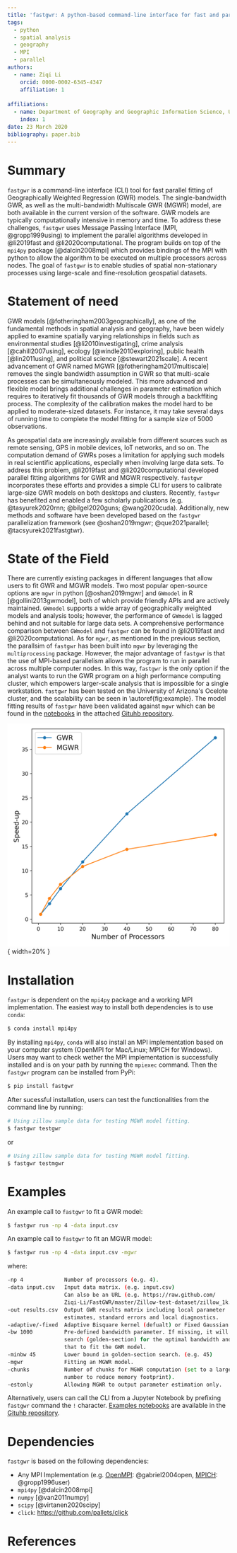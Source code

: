 ```yaml
---
title: 'fastgwr: A python-based command-line interface for fast and parallel fitting of Geographically Weighted Regression models'
tags:
  - python
  - spatial analysis
  - geography
  - MPI
  - parallel
authors:
  - name: Ziqi Li
    orcid: 0000-0002-6345-4347
    affiliation: 1

affiliations:
  - name: Department of Geography and Geographic Information Science, University of Illinois, Urbana-Champaign
    index: 1
date: 23 March 2020
bibliography: paper.bib
---
```



# Summary

`fastgwr` is a command-line interface (CLI) tool for fast parallel fitting of Geographically Weighted Regression (GWR) models. The single-bandwidth GWR, as well as the multi-bandwidth Multiscale GWR (MGWR) model, are both available in the current version of the software. GWR models are typically computationally intensive in memory and time. To address these challenges, `fastgwr` uses Message Passing Interface (MPI, @gropp1999using) to implement the parallel algorithms developed in @li2019fast and @li2020computational. The program builds on top of the `mpi4py` package [@dalcin2008mpi] which provides bindings of the MPI with python to allow the algorithm to be executed on multiple processors across nodes. The goal of  `fastgwr` is to enable studies of spatial non-stationary processes using large-scale and fine-resolution geospatial datasets.

# Statement of need

GWR models [@fotheringham2003geographically], as one of the fundamental methods in spatial analysis and geography, have been widely applied to examine spatially varying relationships in fields such as environmental studies [@li2010investigating], crime analysis [@cahill2007using], ecology [@windle2010exploring], public health [@lin2011using], and political science [@stewart2021scale]. A recent advancement of GWR named MGWR [@fotheringham2017multiscale] removes the single bandwidth assumption in GWR so that multi-scale processes can be simultaneously modeled. This more advanced and flexible model brings additional challenges in parameter estimation which requires to iteratively fit thousands of GWR models through a backffiting process. The complexity of the calibration makes the model hard to be applied to moderate-sized datasets. For instance, it may take several days of running time to complete the model fitting for a sample size of 5000 observations.

As geospatial data are increasingly available from different sources such as remote sensing, GPS in mobile devices, IoT networks, and so on. The computation demand of GWRs poses a limitation for applying such models in real scientific applications, especially when involving large data sets. To address this problem, @li2019fast and @li2020computational developed parallel fitting algorithms for GWR and MGWR respectively. `fastgwr` incorporates these efforts and provides a simple CLI for users to calibrate large-size GWR models on both desktops and clusters. Recently, `fastgwr` has benefited and enabled a few scholarly publications (e.g. @tasyurek2020rnn; @bilgel2020guns; @wang2020cuda). Additionally, new methods and software have been developed based on the `fastgwr` parallelization framework (see @oshan2019mgwr; @que2021parallel; @tacsyurek2021fastgtwr).

# State of the Field

There are currently existing packages in different languages that allow users to fit GWR and MGWR models. Two most popular open-source options are `mgwr` in python [@oshan2019mgwr] and `GWmodel` in R [@gollini2013gwmodel], both of which provide friendly APIs and are actively maintained. `GWmodel` supports a wide array of geographically weighted models and analysis tools; however, the performance of `GWmodel` is lagged behind and not suitable for large data sets. A comprehensive performance comparison between `GWmodel` and `fastgwr` can be found in @li2019fast and @li2020computational. As for `mgwr`, as mentioned in the previous section, the parallsim of `fastgwr` has been built into `mgwr` by leveraging the `multiprocessing` package. However, the major advantage of `fastgwr` is that the use of MPI-based parallelism allows the program to run in parallel across multiple computer nodes. In this way, `fastgwr` is the only option if the analyst wants to run the GWR program on a high performance computing cluster, which empowers larger-scale analysis that is impossible for a single workstation.  `fastgwr` has been tested on the University of Arizona's Ocelote cluster, and the scalability can be seen in \autoref{fig:example}. The model fitting results of `fastgwr` have been validated against `mgwr` which can be found in the [notebooks](https://github.com/Ziqi-Li/FastGWR/tree/master/validation%20notebook) in the attached [Gituhb repository](https://github.com/Ziqi-Li/FastGWR).

![Caption for example figure.\label{fig:example}](scalability.png){ width=20% }


# Installation

 `fastgwr` is dependent on the `mpi4py` package and a working MPI implementation. The easiest way to install both dependencies is to use `conda`:

```bash
$ conda install mpi4py
```

By installing `mpi4py`, `conda` will also install an MPI implementation based on your computer system (OpenMPI for Mac/Linux; MPICH for Windows). Users may want to check wether the MPI implementation is successfully installed and is on your path by running the `mpiexec` command. Then the `fastgwr` program can be installed from PyPi:

```bash
$ pip install fastgwr
```

After sucessful installation, users can test the functionalities from the command line by running:

```bash
# Using zillow sample data for testing MGWR model fitting.
$ fastgwr testgwr
```
or

```bash
# Using zillow sample data for testing MGWR model fitting.
$ fastgwr testmgwr
```


# Examples
An example call to `fastgwr` to fit a GWR model:

```bash
$ fastgwr run -np 4 -data input.csv
```

An example call to `fastgwr` to fit an MGWR model:

```bash
$ fastgwr run -np 4 -data input.csv -mgwr
```
where:

```bash
-np 4             Number of processors (e.g. 4).
-data input.csv   Input data matrix. (e.g. input.csv)
                  Can also be an URL (e.g. https://raw.github.com/
                  Ziqi-Li/FastGWR/master/Zillow-test-dataset/zillow_1k.csv)
-out results.csv  Output GWR results matrix including local parameter 
                  estimates, standard errors and local diagnostics.
-adaptive/-fixed  Adaptive Bisquare kernel (defualt) or Fixed Gaussian kernel.
-bw 1000          Pre-defined bandwidth parameter. If missing, it will
                  search (golden-section) for the optimal bandwidth and use
                  that to fit the GWR model.
-minbw 45         Lower bound in golden-section search. (e.g. 45)
-mgwr             Fitting an MGWR model.
-chunks           Number of chunks for MGWR computation (set to a larger 
                  number to reduce memory footprint).
-estonly          Allowing MGWR to output parameter estimation only.
```

Alternatively, users can call the CLI from a Jupyter Notebook by prefixing `fastgwr` command  the `!` character. [Examples notebooks](https://github.com/Ziqi-Li/FastGWR/tree/master/validation%20notebook) are available in the [Gituhb repository](https://github.com/Ziqi-Li/FastGWR).


# Dependencies

`fastgwr` is based on the following dependencies:

- Any MPI Implementation (e.g. [OpenMPI](https://www.open-mpi.org): @gabriel2004open, [MPICH](https://www.mpich.org): @gropp1996user)
- `mpi4py` [@dalcin2008mpi]
- `numpy` [@van2011numpy]
- `scipy` [@virtanen2020scipy]
- `click`: https://github.com/pallets/click

# References
